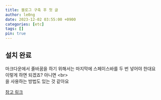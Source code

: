 ```yaml
---
title: 블로그 구축 후 첫 글
author: le0ng
date: 2023-12-02 03:55:00 +0900
categories: [etc]
tags: []
pin: true
---
```


## 설치 완료
마크다운에서 줄바꿈을 하기 위해서는 마지막에 스페이스바를 두 번 넣어야 한대요  
이렇게 하면 되겠죠? 아니면 \<br\><br>
을 사용하는 방법도 있는 것 같아요

[참고 링크](https://jjikin.com/posts/Jekyll-Chirpy-%ED%85%8C%EB%A7%88%EB%A5%BC-%ED%99%9C%EC%9A%A9%ED%95%9C-Github-%EB%B8%94%EB%A1%9C%EA%B7%B8-%EB%A7%8C%EB%93%A4%EA%B8%B0(2023-6%EC%9B%94-%EA%B8%B0%EC%A4%80))

